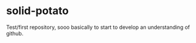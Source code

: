 # solid-potato
Test/first repository, sooo basically to start to develop an understanding of github.
